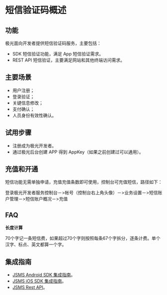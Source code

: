 # 短信验证码概述
## 功能
极光面向开发者提供短信验证码服务，主要包括：

+ SDK 短信验证功能，满足 App 短信验证需求。
+ REST API 短信验证，主要满足网站和其他终端访问需求。

## 主要场景
+ 用户注册；
+ 登录验证；
+ 关键信息修改；
+ 支付确认；
+ 人员身份有效性确认。

## 试用步骤
+ 注册成为极光开发者。
+ 通过极光后台创建 APP 得到 AppKey（如果之前创建过可以通用）。


## 充值和开通
短信功能无需单独申请，充值充值条数即可使用，控制台可充值短信，路径如下：

登录极光开发者服务控制台－>帐号（控制台右上角头像）－>业务设置－>短信账户管理－>短信账户概况－>充值  

## FAQ

**长度计算**

70个字记一条短信费，如果超过70个字则按照每条67个字拆分，逐条计费。单个汉字、标点、英文都算一个字。


## 集成指南
* [JSMS Android SDK 集成指南](../client/Android/android_guide.md)。
* [JSMS iOS SDK 集成指南](../client/iOS/ios_guide.md)。
* [JSMS Rest API](../server/rest_api_jsms.md)。
